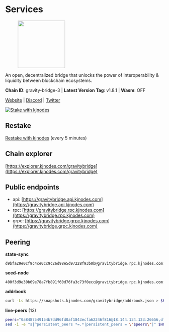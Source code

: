 # Services

<figure><img src="https://raw.githubusercontent.com/kj89/testnet_manuals/main/pingpub/logos/gravitybridge.png" width="150" alt=""><figcaption></figcaption></figure>

An open, decentralized bridge that unlocks the power of  interoperability & liquidity between blockchain ecosystems.

**Chain ID**: gravity-bridge-3 | **Latest Version Tag**: v1.8.1 | **Wasm**: OFF

[Website](https://www.gravitybridge.net) | [Discord](https://discord.gg/ARV8dTSjAk) | [Twitter](https://twitter.com/gravity_bridge)

[![Stake with kjnodes](https://i.ibb.co/cr44Q8j/button-stake-with-kjnodes.png)](https://restake.app/gravitybridge/gravityvaloper1nw3uavthnjwsgrrjzav2wdg9m0pw7k4fc7hvlz)

## Restake

[Restake with kjnodes](https://restake.app/gravitybridge/gravityvaloper1nw3uavthnjwsgrrjzav2wdg9m0pw7k4fc7hvlz) (every 5 minutes)
## Chain explorer
[https://explorer.kjnodes.com/gravitybridge](https://explorer.kjnodes.com/gravitybridge)

## Public endpoints

* api: [https://gravitybridge.api.kjnodes.com](https://gravitybridge.api.kjnodes.com)
* rpc: [https://gravitybridge.rpc.kjnodes.com](https://gravitybridge.rpc.kjnodes.com)
* grpc: [https://gravitybridge.grpc.kjnodes.com](https://gravitybridge.grpc.kjnodes.com)

## Peering

**state-sync**

```text
d9bfa29e0cf9c4ce0cc9c26d98e5d97228f93b0b@gravitybridge.rpc.kjnodes.com:26656
```

**seed-node**

```text
400f3d9e30b69e78a7fb891f60d76fa3c73f0ecc@gravitybridge.rpc.kjnodes.com:26659
```

**addrbook**
```bash
curl -Ls https://snapshots.kjnodes.com/gravitybridge/addrbook.json > $HOME/.gravity/config/addrbook.json
```

**live-peers** (13)
```bash
peers="0a8487549154b7dd96fd0af1843ecfa62246f816@18.144.134.123:26656,df80212f5356a2d2f047f546162baa9a3dfe6865@13.232.72.69:26656,d9bfa29e0cf9c4ce0cc9c26d98e5d97228f93b0b@65.109.88.38:26656,ca9d9d0605f178fbba3bdf92e13719ab9dce0fc7@23.88.59.82:26656,5ad3fe86b1214e1f5c897d23a2863fb46bdfc1f7@185.16.38.165:14256,cc01880390b84a5ad31c9fa471748eb5a7565ee4@35.243.229.224:26656,9f13103f7eb8e82c6ba18eb53ba18ed88dac6950@65.109.69.59:14256,82b0a5e41bdf43c7dee29cd11b0d7124ff2023dc@207.180.240.219:26656,a90ec46530f378baca596b4445a59340c4ae59c0@95.214.53.33:26656,930f874c17eff988acd8eb761fea8d4873ea6eb3@185.249.227.231:29656,811817c6ddc112ed37f7cd71c6bbae186f1e8239@135.125.188.17:34095,56a8349703e8f5c97c452c7e45f5bcaac966ccbf@207.180.204.110:26656,a9e9c67632880147aad2517c9ee19cac6d9d052e@193.17.92.212:26656"
sed -i -e "s|^persistent_peers *=.*|persistent_peers = \"$peers\"|" $HOME/.gravity/config/config.toml
```
